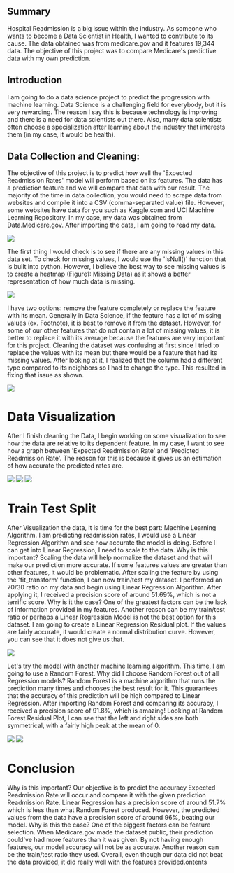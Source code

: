 ## Summary

Hospital Readmission is a big issue within the industry. As someone who wants to become a Data Scientist in Health, I wanted to contribute to its cause. The data obtained was from medicare.gov and it features 19,344 data. The objective of this project was to compare Medicare's predictive data with my own prediction. 

## Introduction

I am going to do a data science project to predict the progression with machine learning. Data Science is a challenging field for everybody, but it is very rewarding. The reason I say this is because technology is improving and there is a need for data scientists out there. Also, many data scientists often choose a specialization after learning about the industry that interests them (in my case, it would be health).

## Data Collection and Cleaning:

The objective of this project is to predict how well the 'Expected Readmission Rates' model will perform based on its features. The data has a prediction feature and we will compare that data with our result. The majority of the time in data collection, you would need to scrape data from websites and compile it into a CSV (comma-separated value) file. However, some websites have data for you such as Kaggle.com and UCI Machine Learning Repository. In my case, my data was obtained from Data.Medicare.gov. After importing the data, I am going to read my data.

![](images/data_head.png)

The first thing I would check is to see if there are any missing values in this data set. To check for missing values, I would use the 'IsNull()' function that is built into python. However, I believe the best way to see missing values is to create a heatmap (Figure1: Missing Data) as it shows a better representation of how much data is missing.

 ![](images/Misisng_Values.png)

I have two options: remove the feature completely or replace the feature with its mean. Generally in Data Science, if the feature has a lot of missing values (ex. Footnote), it is best to remove it from the dataset. However, for some of our other features that do not contain a lot of missing values, it is better to replace it with its average because the features are very important for this project. Cleaning the dataset was confusing at first since I tried to replace the values with its mean but there would be a feature that had its missing values. After looking at it, I realized that the column had a different type compared to its neighbors so I had to change the type. This resulted in fixing that issue as shown.

![](images/Cleaned_data.png)

# Data Visualization

After I finish cleaning the Data, I begin working on some visualization to see how the data are relative to its dependent feature. In my case, I want to see how a graph between 'Expected Readmission Rate' and 'Predicted Readmission Rate'. The reason for this is because it gives us an estimation of how accurate the predicted rates are.

![](images/Predicted_Readmission_Rate_vs_Expected_Readmission_Rate.png)
![](images/Expected_Readmission_Rate_VS_Number_of_Discharges.png)
![](images/Expected_Readmission_rate_vs_Number_of_Readmission.png)

 # Train Test Split

After Visualization the data, it is time for the best part: Machine Learning Algorithm. I am predicting readmission rates, I would use a Linear Regression Algorithm and see how accurate the model is doing. Before I can get into Linear Regression, I need to scale to the data. Why is this important? Scaling the data will help normalize the dataset and that will make our prediction more accurate. If some features values are greater than other features, it would be problematic. After scaling the feature by using the 'fit_transform' function, I can now train/test my dataset. I performed an 70/30 ratio on my data and begin using Linear Regression Algorithm. After applying it, I received a precision score of around 51.69%, which is not a terrific score. Why is it the case? One of the greatest factors can be the lack of information provided in my features. Another reason can be my train/test ratio or perhaps a Linear Regression Model is not the best option for this dataset. I am going to create a Linear Regression Residual plot. If the values are fairly accurate, it would create a normal distribution curve. However, you can see that it does not give us that.

![](images/Linear_Regression_Residual_Plot.png)

Let's try the model with another machine learning algorithm. This time, I am going to use a Random Forest. Why did I choose Random Forest out of all Regression models? Random Forest is a machine algorithm that runs the prediction many times and chooses the best result for it. This guarantees that the accuracy of this prediction will be high compared to Linear Regression. After importing Random Forest and comparing its accuracy, I received a precision score of 91.8%, which is amazing! Looking at Random Forest Residual Plot, I can see that the left and right sides are both symmetrical, with a fairly high peak at the mean of 0.

![](images/Random_Forest_Residual%20Plot.png)
![](images/Random_Forest_Scatter_plot.png)

# Conclusion

Why is this important? Our objective is to predict the accuracy Expected Readmission Rate will occur and compare it with the given prediction Readmission Rate. Linear Regression has a precision score of around 51.7% which is less than what Random Forest produced. However, the predicted values from the data have a precision score of around 96%, beating our model. Why is this the case? One of the biggest factors can be feature selection. When Medicare.gov made the dataset public, their prediction could've had more features than it was given. By not having enough features, our model accuracy will not be as accurate. Another reason can be the train/test ratio they used. Overall, even though our data did not beat the data provided, it did really well with the features provided.ontents

